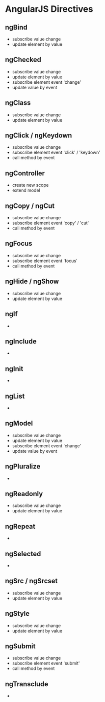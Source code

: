 # AngularJS Directives

## ngBind

 - subscribe value change
 - update element by value

## ngChecked

 - subscribe value change
 - update element by value
 - subscribe element event 'change'
 - update value by event

## ngClass

 - subscribe value change
 - update element by value

## ngClick / ngKeydown

 - subscribe value change
 - subscribe element event 'click' / 'keydown'
 - call method by event

## ngController

 - create new scope
 - extend model

## ngCopy / ngCut

 - subscribe value change
 - subscribe element event 'copy' / 'cut'
 - call method by event

## ngFocus

 - subscribe value change
 - subscribe element event 'focus'
 - call method by event

## ngHide / ngShow

 - subscribe value change
 - update element by value

## ngIf

 -

## ngInclude

 -

## ngInit

 -

## ngList

 -

## ngModel

 - subscribe value change
 - update element by value
 - subscribe element event 'change'
 - update value by event

## ngPluralize

 -

## ngReadonly

 - subscribe value change
 - update element by value

## ngRepeat

 -

## ngSelected

 -

## ngSrc / ngSrcset

 - subscribe value change
 - update element by value

## ngStyle

 - subscribe value change
 - update element by value

## ngSubmit

 - subscribe value change
 - subscribe element event 'submit'
 - call method by event

## ngTransclude

 -
